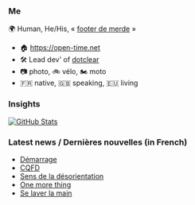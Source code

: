### Me

🌍 Human, He/His, « [footer de merde](https://open-time.net/post/2013/07/17/La-veritable-histoire-du-Footer-de-merde-) » 
* 🏠 https://open-time.net 
* 🛠️ Lead dev' of [dotclear](https://git.dotclear.org/dev/dotclear)
* 📷 photo, 🚲 vélo, 🏍️ moto 
* 🇫🇷 native, 🇬🇧 speaking, 🇪🇺 living

### Insights

[![GitHub Stats](https://github-readme-stats-sigma-five.vercel.app/api?username=franck-paul)](https://github.com/franck-paul)

### Latest news / Dernières nouvelles (in French)

<!-- BLOG-POST-LIST:START -->
- [Démarrage](https://open-time.net/post/2024/08/18/Demarrage)
- [CQFD](https://open-time.net/post/2024/08/17/CQFD)
- [Sens de la désorientation](https://open-time.net/post/2024/08/16/Sens-de-la-desorientation)
- [One more thing](https://open-time.net/post/2024/08/15/One-more-thing)
- [Se laver la main](https://open-time.net/post/2024/08/14/Se-laver-la-main)
<!-- BLOG-POST-LIST:END -->

